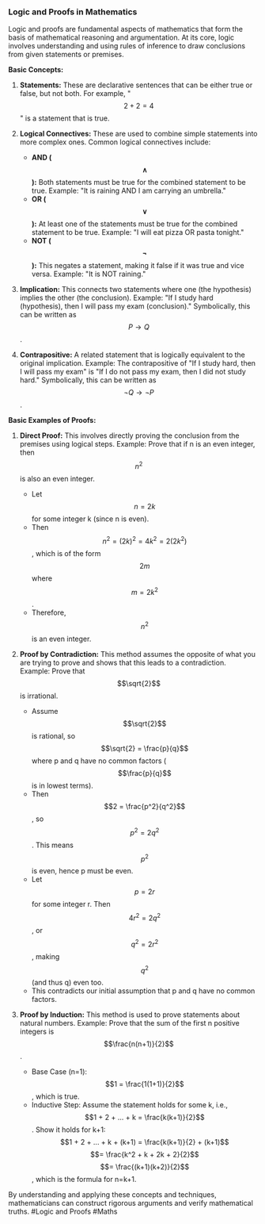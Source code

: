 ### Logic and Proofs in Mathematics

Logic and proofs are fundamental aspects of mathematics that form the basis of mathematical reasoning and argumentation. At its core, logic involves understanding and using rules of inference to draw conclusions from given statements or premises.

**Basic Concepts:**

1. **Statements:** These are declarative sentences that can be either true or false, but not both. For example, "$$2 + 2 = 4$$" is a statement that is true.

2. **Logical Connectives:** These are used to combine simple statements into more complex ones. Common logical connectives include:
   - **AND ($$\wedge$$):** Both statements must be true for the combined statement to be true.
     Example: "It is raining AND I am carrying an umbrella."
   - **OR ($$\vee$$):** At least one of the statements must be true for the combined statement to be true.
     Example: "I will eat pizza OR pasta tonight."
   - **NOT ($$\neg$$):** This negates a statement, making it false if it was true and vice versa.
     Example: "It is NOT raining."

3. **Implication:** This connects two statements where one (the hypothesis) implies the other (the conclusion).
   Example: "If I study hard (hypothesis), then I will pass my exam (conclusion)." 
   Symbolically, this can be written as $$P \rightarrow Q$$.

4. **Contrapositive:** A related statement that is logically equivalent to the original implication.
   Example: The contrapositive of "If I study hard, then I will pass my exam" is "If I do not pass my exam, then I did not study hard."
   Symbolically, this can be written as $$\neg Q \rightarrow \neg P$$.

**Basic Examples of Proofs:**

1. **Direct Proof:** This involves directly proving the conclusion from the premises using logical steps.
   Example: Prove that if n is an even integer, then $$n^2$$ is also an even integer.
     - Let $$n = 2k$$ for some integer k (since n is even).
     - Then $$n^2 = (2k)^2 = 4k^2 = 2(2k^2)$$, which is of the form $$2m$$ where $$m=2k^2$$.
     - Therefore, $$n^2$$ is an even integer.

2. **Proof by Contradiction:** This method assumes the opposite of what you are trying to prove and shows that this leads to a contradiction.
   Example: Prove that $$\sqrt{2}$$ is irrational.
     - Assume $$\sqrt{2}$$ is rational, so $$\sqrt{2} = \frac{p}{q}$$ where p and q have no common factors ($$\frac{p}{q}$$ is in lowest terms).
     - Then $$2 = \frac{p^2}{q^2}$$, so $$p^2 = 2q^2$$. This means $$p^2$$ is even, hence p must be even.
     - Let $$p = 2r$$ for some integer r. Then $$4r^2 = 2q^2$$, or $$q^2 = 2r^2$$, making $$q^2$$ (and thus q) even too.
     - This contradicts our initial assumption that p and q have no common factors.

3. **Proof by Induction:** This method is used to prove statements about natural numbers.
   Example: Prove that the sum of the first n positive integers is $$\frac{n(n+1)}{2}$$.
     - Base Case (n=1): $$1 = \frac{1(1+1)}{2}$$, which is true.
     - Inductive Step: Assume the statement holds for some k, i.e., $$1 + 2 + ... + k = \frac{k(k+1)}{2}$$.
       Show it holds for k+1: $$1 + 2 + ... + k + (k+1) = \frac{k(k+1)}{2} + (k+1)$$
                             $$= \frac{k^2 + k + 2k + 2}{2}$$
                             $$= \frac{(k+1)(k+2)}{2}$$, which is the formula for n=k+1.

By understanding and applying these concepts and techniques, mathematicians can construct rigorous arguments and verify mathematical truths. #Logic and Proofs #Maths